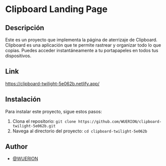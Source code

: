 # Clipboard Landing Page

## Descripción

Este es un proyecto que implementa la página de aterrizaje de Clipboard. Clipboard es una aplicación que te permite rastrear y organizar todo lo que copias. Puedes acceder instantáneamente a tu portapapeles en todos tus dispositivos.

## Link

https://clipboard-twilight-5e062b.netlify.app/

## Instalación

Para instalar este proyecto, sigue estos pasos:

1. Clona el repositorio: `git clone https://github.com/WUERION/clipboard-twilight-5e062b.git`
2. Navega al directorio del proyecto: `cd clipboard-twilight-5e062b`



## Author

- [@WUERION](https://github.com/WUERION)

